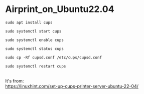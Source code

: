 # Airprint_on_Ubuntu22.04

```
sudo apt install cups
```
```
sudo systemctl start cups
```
```
sudo systemctl enable cups
```
```
sudo systemctl status cups
```

```
sudo cp -Rf cupsd.conf /etc/cups/cupsd.conf
```
```
sudo systemctl restart cups
```
<br>It's from:
<br>https://linuxhint.com/set-up-cups-printer-server-ubuntu-22-04/

